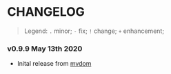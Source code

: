 # CHANGELOG

> Legend: `.` minor; `-` fix; `!` change; `+` enhancement; 

### v0.9.9 May 13th 2020

- Inital release from [mvdom](https://github.com/mvdom/mvdom)



















